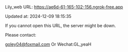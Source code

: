 Lily_web URL: https://ae6d-61-165-102-156.ngrok-free.app

Updated at: 2024-12-09 18:15:35

If you cannot open this URL, the server might be down.

Please contact: 

goley04@foxmail.com Or Wechat:GL_yeaH
